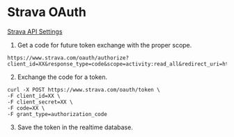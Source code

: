 # Strava OAuth
[Strava API Settings](https://www.strava.com/settings/api)

1. Get a code for future token exchange with the proper scope.
```
https://www.strava.com/oauth/authorize?client_id=XX&response_type=code&scope=activity:read_all&redirect_uri=https://example.domain
```

2. Exchange the code for a token.
```
curl -X POST https://www.strava.com/oauth/token \
-F client_id=XX \
-F client_secret=XX \
-F code=XX \
-F grant_type=authorization_code
```

3. Save the token in the realtime database.
